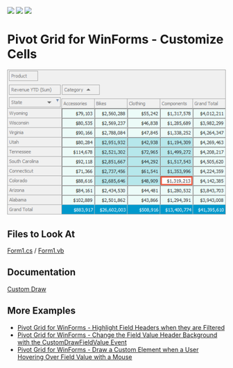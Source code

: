 <!-- default badges list -->
![](https://img.shields.io/endpoint?url=https://codecentral.devexpress.com/api/v1/VersionRange/534676330/22.1.4%2B)
[![](https://img.shields.io/badge/Open_in_DevExpress_Support_Center-FF7200?style=flat-square&logo=DevExpress&logoColor=white)](https://supportcenter.devexpress.com/ticket/details/T1114667)
[![](https://img.shields.io/badge/📖_How_to_use_DevExpress_Examples-e9f6fc?style=flat-square)](https://docs.devexpress.com/GeneralInformation/403183)
<!-- default badges end -->
# Pivot Grid for WinForms - Customize Cells 

![Pivot Grid](./images/pivotgrid.png)

## Files to Look At

[Form1.cs](CS/PivotCustomDraw/Form1.cs) / [Form1.vb](VB/PivotCustomDraw/Form1.vb)

## Documentation

[Custom Draw](https://docs.devexpress.com/WindowsForms/1817/controls-and-libraries/pivot-grid/appearance/custom-draw)

## More Examples

- [Pivot Grid for WinForms - Highlight Field Headers when they are Filtered](https://github.com/DevExpress-Examples/how-to-highlight-field-headers-when-they-are-filtered-e545)
- [Pivot Grid for WinForms - Change the Field Value Header Background with the CustomDrawFieldValue Event](https://github.com/DevExpress-Examples/how-to-change-the-field-value-header-appearance-backcolor-or-draw-it-manually-e2809)
- [Pivot Grid for WinForms - Draw a Custom Element when a User Hovering Over Field Value with a Mouse](https://github.com/DevExpress-Examples/how-to-draw-a-custom-element-when-a-user-hovering-over-field-value-with-a-mouse-e2228)
